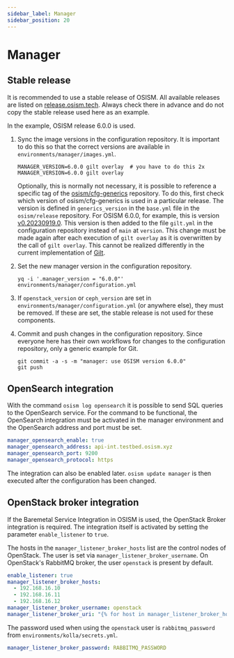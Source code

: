 ```yaml
---
sidebar_label: Manager
sidebar_position: 20
---
```


# Manager

## Stable release

It is recommended to use a stable release of OSISM. All available releases are listed on
[release.osism.tech](https://release.osism.tech). Always check there in advance and do not copy
the stable release used here as an example.

In the example, OSISM release 6.0.0 is used.

1. Sync the image versions in the configuration repository. It is important to do this so
   that the correct versions are available in `environments/manager/images.yml`.

   ```
   MANAGER_VERSION=6.0.0 gilt overlay  # you have to do this 2x
   MANAGER_VERSION=6.0.0 gilt overlay
   ```

   Optionally, this is normally not necessary, it is possible to reference a specific tag of the
   [osism/cfg-generics](https://github.com/osism/cfg-generics) repository. To do this, first
   check which version of osism/cfg-generics is used in a particular release. The version is
   defined in `generics_version` in the `base.yml` file in the `osism/release` repository. For OSISM 6.0.0,
   for example, this is version [v0.20230919.0](https://github.com/osism/release/blob/main/6.0.0/base.yml#L6).
   This version is then added to the file `gilt.yml` in the configuration repository instead of
   `main` at `version`. This change must be made again after each execution of `gilt overlay` as
   it is overwritten by the call of `gilt overlay`. This cannot be realized differently in the
   current implementation of [Gilt](https://github.com/retr0h/gilt).

2. Set the new manager version in the configuration repository.

   ```
   yq -i '.manager_version = "6.0.0"' environments/manager/configuration.yml
   ```

3. If `openstack_version` or `ceph_version` are set in `environments/manager/configuration.yml`
   (or anywhere else), they must be removed. If these are set, the stable release is not used for
   these components.

4. Commit and push changes in the configuration repository. Since everyone here has their own
   workflows for changes to the configuration repository, only a generic example for Git.

   ```
   git commit -a -s -m "manager: use OSISM version 6.0.0"
   git push
   ```

## OpenSearch integration

With the command `osism log opensearch` it is possible to send SQL queries
to the OpenSearch service. For the command to be functional, the OpenSearch
integration must be activated in the manager environment and the OpenSearch
address and port must be set.

```yaml title="environments/manager/configuration.yml"
manager_opensearch_enable: true
manager_opensearch_address: api-int.testbed.osism.xyz
manager_opensearch_port: 9200
manager_opensearch_protocol: https
```

The integration can also be enabled later. `osism update manager` is then
executed after the configuration has been changed.

## OpenStack broker integration

If the Baremetal Service Integration in OSISM is used, the OpenStack Broker integration is
required. The integration itself is activated by setting the parameter `enable_listener` to `true`.

The hosts in the `manager_listener_broker_hosts` list are the control nodes of OpenStack.
The user is set via `manager_listener_broker_username`. On OpenStack's RabbitMQ broker, the user `openstack`
is present by default.

```yaml title="environments/manager/configuration.yml"
enable_listener: true
manager_listener_broker_hosts:
  - 192.168.16.10
  - 192.168.16.11
  - 192.168.16.12
manager_listener_broker_username: openstack
manager_listener_broker_uri: "{% for host in manager_listener_broker_hosts %}amqp://{{ manager_listener_broker_username }}:{{ manager_listener_broker_password }}@{{ host }}:5672/{% if not loop.last %};{% endif %}{% endfor %}"
```

The password used when using the `openstack` user is `rabbitmq_password` from `environments/kolla/secrets.yml`.

```yaml title="environments/manager/secrets.yml"
manager_listener_broker_password: RABBITMQ_PASSWORD
```

